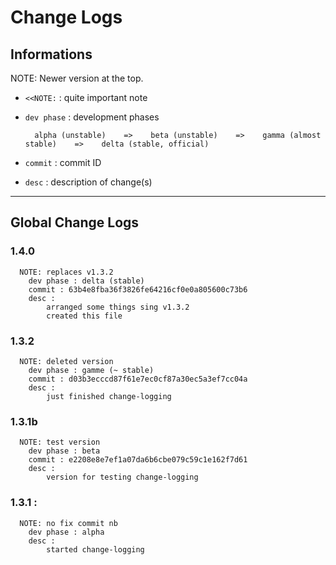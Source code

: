 # Change Logs

## Informations

NOTE: Newer version at the top.

* `<<NOTE:` : quite important note
* `dev phase` : development phases

        alpha (unstable)    =>    beta (unstable)    =>    gamma (almost stable)    =>    delta (stable, official)

* `commit` : commit ID
* `desc` : description of change(s)

---

## Global Change Logs

### 1.4.0
```
  NOTE: replaces v1.3.2
    dev phase : delta (stable)
    commit : 63b4e8fba36f3826fe64216cf0e0a805600c73b6
    desc :
        arranged some things sing v1.3.2
        created this file
```

### 1.3.2
```
  NOTE: deleted version
    dev phase : gamme (~ stable)
    commit : d03b3ecccd87f61e7ec0cf87a30ec5a3ef7cc04a
    desc :
        just finished change-logging
```

### 1.3.1b
```
  NOTE: test version
    dev phase : beta
    commit : e2208e8e7ef1a07da6b6cbe079c59c1e162f7d61
    desc :
        version for testing change-logging
```
### 1.3.1 :
```
  NOTE: no fix commit nb
    dev phase : alpha
    desc :
        started change-logging
```
